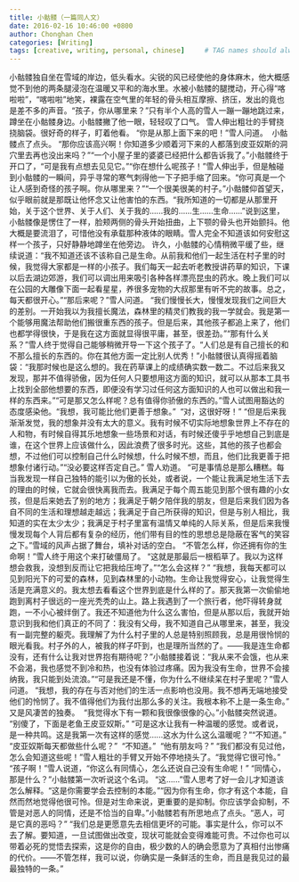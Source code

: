 ```yaml
---
title: 小骷髅（一篇同人文）
date: 2016-02-16 10:46:00 +0800
author: Chonghan Chen
categories: [Writing]
tags: [creative, writing, personal, chinese]     # TAG names should always be lowercase
---
```


​		小骷髅独自坐在雪域的岸边，低头看水。尖锐的风已经使他的身体麻木，他大概感觉不到他的两条腿浸泡在温暖又平和的海水里。
​      水被小骷髅的腿搅动，开心得“喀啦啦”，“喀啦啦”地笑，裸露在空气里的年轻的骨头相互摩擦、挤压，发出的竟也是差不多的声音。
​        “孩子，你从哪里来？”只有半个人高的雪人一蹦一蹦地跳过来，蹲坐在小骷髅身边。
​        小骷髅撇了他一眼，轻轻叹了口气。
​        雪人伸出粗壮的手臂挠挠脑袋。很好奇的样子，盯着他看。
​        “你是从那上面下来的吧！”雪人问道。
​        小骷髅点了点头。
​        “那你应该高兴啊！你知道多少顺着河下来的人都落到皮亚奴斯的洞穴里去再也没出来吗？”
​        “一个小屋子里的婆婆已经把什么都告诉我了。”小骷髅终于开口了，“可是我有点想去见见它。”
​        “你在想什么呢孩子！”雪人伸出手，但是触碰到小骷髅的一瞬间，异乎寻常的寒气刺得他一下子把手缩了回来。“你可真是一个让人感到奇怪的孩子啊。你从哪里来？”
​        “一个很美很美的村子。”小骷髅仰首望天，似乎眼前就是那既让他怀念又让他害怕的东西。“我所知道的一切都是从那里开始，关于这个世界、关于人们、关于我的......我的......生......生命......”说到这里，小骷髅像是愣住了一样，脸颊两侧的骨头开始扭曲，上下颚的骨头也开始颤抖。他大概是要流泪了，可惜他没有承载那种液体的眼睛。
​        雪人完全不知道该如何安慰这样一个孩子，只好静静地蹲坐在他旁边。
​        许久，小骷髅的心情稍微平缓了些，继续说道：“我不知道还该不该称自己是生命。从前我和他们一起生活在村子里的时候，我觉得大家都是一样的小孩子。我们每天一起去听老教授讲药草的知识，下课以后去湖边郊游，我们可以调出用来吸引各种各样漂亮昆虫的药水。晚上我们可以在公园的大雕像下面一起看星星，养很多宠物的大叔那里有听不完的故事。总之，每天都很开心。”
​        “那后来呢？”雪人问道。
​        “我们慢慢长大，慢慢发现我们之间巨大的差别。一开始我以为我擅长魔法，森林里的精灵们教我的我一学就会。我是第一个能够用魔法帮助他们搬很重东西的孩子。但是后来，其他孩子都追上来了，他们也都学得很快，于是我在这方面就显得很平庸，甚至，很差劲。”
​        “那有什么关系？”雪人终于觉得自己能够稍微开导一下这个孩子了。“人们总是有自己擅长的和不那么擅长的东西的。你在其他方面一定比别人优秀！”
​        小骷髅很认真得摇着脑袋：“我那时候也是这么想的。我在药草课上的成绩确实数一数二。不过后来我又发现，那并不值得骄傲，因为任何人只要想用这方面的知识，就可以从那本工具书上找到全部他想要的东西，即便没有学习过任何这方面知识的人也可以做出和我一样的东西来。”
​        “可是那又怎么样呢？总有值得你骄傲的东西的。”雪人试图用豁达的态度感染他。
​        “我想，我可能比他们更善于想象。”
​        “对，这很好呀！”
​        “但是后来我渐渐发觉，我的想象并没有太大的意义。我有时候不切实际地想象世界上不存在的人和物，有时候自得其乐地想象一些场景和对话，有时候还傻乎乎地想自己到底是谁，在这个世界上应该做什么，因此浪费了很多时光。这些，其他的孩子也都会想，不过他们可以控制自己什么时候想，什么时候不想，而且，他们比我更善于把想象付诸行动。”
​        “没必要这样否定自己。” 雪人劝道。
​        “可是事情总是那么糟糕。每当我发现一样自己独特的能引以为傲的长处，或者说，一个能让我满足地生活下去的理由的时候，它就会很快离我而去。我满足于每个周五能见到那个很有趣的小女孩，但是后来她去了别的地方；我满足于朝夕陪伴我的朋友，但是后来我们因为各自不同的生活和理想越走越远；我满足于自己所获得的知识，但是与别人相比，我知道的实在太少太少；我满足于村子里富有温情又单纯的人际关系，但是后来我慢慢发现每个人背后都有复杂的经历，他们带有目的性的思想总是隐蔽在客气的笑容之下。”
​        雪域的风声占据了舞台，填补对话的空白。
​        “不管怎么样，你还拥有你的生命啊！”雪人终于用这个来打破僵局了。
​        “这就是那最后一根稻草了。我以为这样想会救我，没想到反而让它把我给压垮了。”
​        “怎么会这样？”
​        “我想，我每天都可以见到阳光下的可爱的森林，见到森林里的小动物。生命让我觉得安心，让我觉得生活是充满意义的。我太想去看看这个世界到底是什么样的了。那天我第一次偷偷地跑到离村子很远的一座光秃秃的山上。路上我遇到了一个旅行者，他吓得转身就跑，一不小心被绊倒了。我还不知道他为什么这么害怕，但是从那以后，我就开始意识到我和他们真正的不同了：我没有父母，我不知道自己从哪里来，甚至，我没有一副完整的躯壳。我理解了为什么村子里的人总是特别照顾我，总是用很怜悯的眼光看我。村子外的人，被我的样子吓到，也是理所当然的了。——我是连生命都没有，还有什么让我对世界抱有期待呢？”
​        小骷髅接着说：“我从来不会饿，也从来不会渴，我也感觉不到冷和热，也没有体验过疼痛。因为我没有生命，世界不会接纳我，我只能到处流浪。”
​        “可是我还是不懂，你为什么不继续呆在村子里呢？”雪人问道。
​        “我想，我的存在与否对他们的生活一点影响也没用。我不想再无端地接受他们的怜悯了。我不值得他们为我付出那么多的关注。我根本称不上是一条生命。”
​        又是风凄苦的独奏。
​        “我觉得水下有一颗和我很像很像的心。”小骷髅突然说道。
​        “别傻了，下面是老鱼王皮亚奴斯。”
​        “可是这水让我有一种温暖的感觉。或者说，是一种共鸣。这是我第一次有这样的感觉......这水为什么这么温暖呢？”
​        “不知道。”
​        “皮亚奴斯每天都做些什么呢？”
​        “不知道。”
​        “他有朋友吗？”
​        “我们都没有见过他，怎么会知道这些呢！”雪人粗壮的手臂又开始不停地挠头了。
​        “我觉得它很可怜。”
​        “孩子啊！”雪人说道，“你这么有同情心，怎么还说自己没有生命呢！”
​        “同情心，那是什么？”小骷髅第一次听说这个名词。
​        “这......”雪人思考了好一会儿才知道该怎么解释。“这是你需要学会去控制的本能。”
​        “因为你有生命，你才有这个本能，自然而然地觉得他很可怜。但是对生命来说，更重要的是抑制。你应该学会抑制，不管是对恶人的同情，还是不恰当的自卑。”
​        小骷髅若有所思地点了点头。“恶人，可是它真的恶吗？”
​        “我们总是更愿意先去相信更坏的可能。事实是什么，你可以不去了解。要知道，一旦试图做出改变，现状可能就会变得难能可贵。不过你也可以带着必死的觉悟去探索，这是你的自由，极少数的人的确会愿意为了真相付出惨痛的代价。——不管怎样，我可以说，你确实是一条鲜活的生命，而且是我见过的最最独特的一条。”